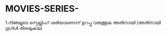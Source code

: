 # MOVIES-SERIES-
   1.നിങ്ങളുടെ സ്പെല്ലിംഗ് ശരിയാണെന്ന് ഉറപ്പു വരുത്തുക അതിനായി (അതിനായി ഗൂഗിൾ തിരയുകയ)
